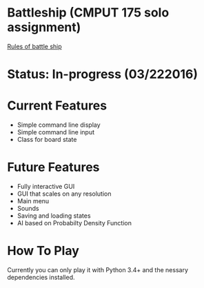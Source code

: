 # Battleship (CMPUT 175 solo assignment)
  [Rules of battle ship](https://en.wikipedia.org/wiki/Battleship_(game))
  
# Status: In-progress (03/222016)

# Current Features
- Simple command line display
- Simple command line input
- Class for board state

# Future Features
- Fully interactive GUI
- GUI that scales on any resolution
- Main menu
- Sounds
- Saving and loading states
- AI based on Probabilty Density Function

# How To Play

Currently you can only play it with Python 3.4+ and the nessary dependencies installed.
